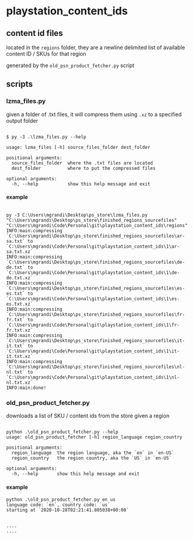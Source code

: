 # playstation_content_ids

## content id files

located in the `regions` folder, they are a newline delimited list of available content ID / SKUs for that region

generated by the `old_psn_product_fetcher.py` script


## scripts

### lzma_files.py

given a folder of .txt files, it will compress them using `.xz` to a specified output folder

```plaintext

$ py -3 .\lzma_files.py --help

usage: lzma_files [-h] source_files_folder dest_folder

positional arguments:
  source_files_folder  where the .txt files are located
  dest_folder          where to put the compressed files

optional arguments:
  -h, --help           show this help message and exit
```

#### example

```plaintext

py -3 C:\Users\mgrandi\Desktop\ps_store\lzma_files.py  "C:\Users\mgrandi\Desktop\ps_store\finished_regions_sourcefiles" "C:\Users\mgrandi\Code\Personal\git\playstation_content_ids\regions"
INFO:main:compressing `C:\Users\mgrandi\Desktop\ps_store\finished_regions_sourcefiles\ar-sa.txt` to `C:\Users\mgrandi\Code\Personal\git\playstation_content_ids\1\ar-sa.txt.xz`
INFO:main:compressing `C:\Users\mgrandi\Desktop\ps_store\finished_regions_sourcefiles\de-de.txt` to `C:\Users\mgrandi\Code\Personal\git\playstation_content_ids\1\de-de.txt.xz`
INFO:main:compressing `C:\Users\mgrandi\Desktop\ps_store\finished_regions_sourcefiles\es-es.txt` to `C:\Users\mgrandi\Code\Personal\git\playstation_content_ids\1\es-es.txt.xz`
INFO:main:compressing `C:\Users\mgrandi\Desktop\ps_store\finished_regions_sourcefiles\fr-fr.txt` to `C:\Users\mgrandi\Code\Personal\git\playstation_content_ids\1\fr-fr.txt.xz`
INFO:main:compressing `C:\Users\mgrandi\Desktop\ps_store\finished_regions_sourcefiles\it-it.txt` to `C:\Users\mgrandi\Code\Personal\git\playstation_content_ids\1\it-it.txt.xz`
INFO:main:compressing `C:\Users\mgrandi\Desktop\ps_store\finished_regions_sourcefiles\nl-nl.txt` to `C:\Users\mgrandi\Code\Personal\git\playstation_content_ids\1\nl-nl.txt.xz`
INFO:main:done!

```


### old_psn_product_fetcher.py

downloads a list of SKU / content ids from the store given a region

```plaintext

python .\old_psn_product_fetcher.py --help
usage: old_psn_product_fetcher [-h] region_language region_country

positional arguments:
  region_language  the region language, aka the `en` in `en-US`
  region_country   the region country, aka the `US` in `en-US`

optional arguments:
  -h, --help       show this help message and exit

```


#### example

```plaintext
python .\old_psn_product_fetcher.py en us
language code: `en`, country code: `us`
starting at `2020-10-28T02:21:41.805038+00:00`


....
....
```

